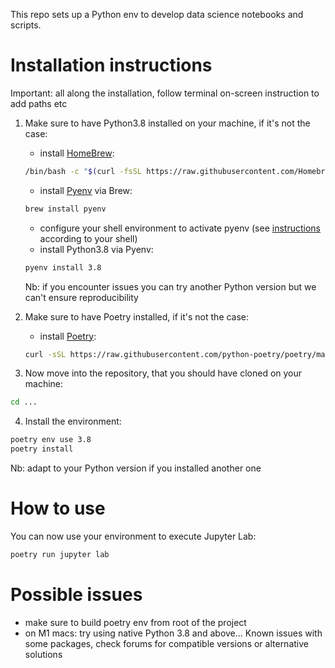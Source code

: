 This repo sets up a Python env to develop data science notebooks and scripts.

# Installation instructions

Important: all along the installation, follow terminal on-screen instruction to add paths etc

1. Make sure to have Python3.8 installed on your machine, if it's not the case:

   - install [HomeBrew](https://brew.sh/index_fr):

   ```bash
   /bin/bash -c "$(curl -fsSL https://raw.githubusercontent.com/Homebrew/install/HEAD/install.sh)"
   ```

   - install [Pyenv](https://github.com/pyenv/pyenv/blob/master/README.md) via Brew:

   ```bash
   brew install pyenv
   ```

   - configure your shell environment to activate pyenv (see [instructions](https://github.com/pyenv/pyenv#basic-github-checkout) according to your shell)
   - install Python3.8 via Pyenv:

   ```bash
   pyenv install 3.8
   ```

   Nb: if you encounter issues you can try another Python version but we can't ensure reproducibility

2. Make sure to have Poetry installed, if it's not the case:

   - install [Poetry](https://python-poetry.org/docs/):

   ```bash
   curl -sSL https://raw.githubusercontent.com/python-poetry/poetry/master/get-poetry.py | python -
   ```

3. Now move into the repository, that you should have cloned on your machine:

```bash
cd ...
```

4. Install the environment:

```bash
poetry env use 3.8
poetry install
```

Nb: adapt to your Python version if you installed another one

# How to use
You can now use your environment to execute Jupyter Lab:

```bash
poetry run jupyter lab
```

# Possible issues

- make sure to build poetry env from root of the project
- on M1 macs: try using native Python 3.8 and above... Known issues with some packages, check forums for compatible versions or alternative solutions
